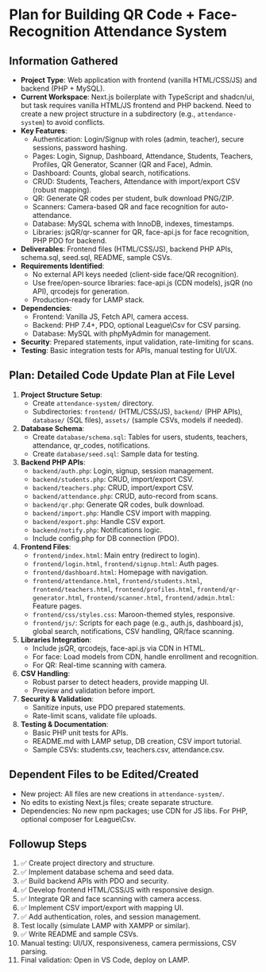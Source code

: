 # Plan for Building QR Code + Face-Recognition Attendance System

## Information Gathered
- **Project Type**: Web application with frontend (vanilla HTML/CSS/JS) and backend (PHP + MySQL).
- **Current Workspace**: Next.js boilerplate with TypeScript and shadcn/ui, but task requires vanilla HTML/JS frontend and PHP backend. Need to create a new project structure in a subdirectory (e.g., `attendance-system`) to avoid conflicts.
- **Key Features**:
  - Authentication: Login/Signup with roles (admin, teacher), secure sessions, password hashing.
  - Pages: Login, Signup, Dashboard, Attendance, Students, Teachers, Profiles, QR Generator, Scanner (QR and Face), Admin.
  - Dashboard: Counts, global search, notifications.
  - CRUD: Students, Teachers, Attendance with import/export CSV (robust mapping).
  - QR: Generate QR codes per student, bulk download PNG/ZIP.
  - Scanners: Camera-based QR and face recognition for auto-attendance.
  - Database: MySQL schema with InnoDB, indexes, timestamps.
  - Libraries: jsQR/qr-scanner for QR, face-api.js for face recognition, PHP PDO for backend.
- **Deliverables**: Frontend files (HTML/CSS/JS), backend PHP APIs, schema.sql, seed.sql, README, sample CSVs.
- **Requirements Identified**:
  - No external API keys needed (client-side face/QR recognition).
  - Use free/open-source libraries: face-api.js (CDN models), jsQR (no API), qrcodejs for generation.
  - Production-ready for LAMP stack.
- **Dependencies**:
  - Frontend: Vanilla JS, Fetch API, camera access.
  - Backend: PHP 7.4+, PDO, optional League\Csv for CSV parsing.
  - Database: MySQL with phpMyAdmin for management.
- **Security**: Prepared statements, input validation, rate-limiting for scans.
- **Testing**: Basic integration tests for APIs, manual testing for UI/UX.

## Plan: Detailed Code Update Plan at File Level
1. **Project Structure Setup**:
   - Create `attendance-system/` directory.
   - Subdirectories: `frontend/` (HTML/CSS/JS), `backend/` (PHP APIs), `database/` (SQL files), `assets/` (sample CSVs, models if needed).
2. **Database Schema**:
   - Create `database/schema.sql`: Tables for users, students, teachers, attendance, qr_codes, notifications.
   - Create `database/seed.sql`: Sample data for testing.
3. **Backend PHP APIs**:
   - `backend/auth.php`: Login, signup, session management.
   - `backend/students.php`: CRUD, import/export CSV.
   - `backend/teachers.php`: CRUD, import/export CSV.
   - `backend/attendance.php`: CRUD, auto-record from scans.
   - `backend/qr.php`: Generate QR codes, bulk download.
   - `backend/import.php`: Handle CSV import with mapping.
   - `backend/export.php`: Handle CSV export.
   - `backend/notify.php`: Notifications logic.
   - Include config.php for DB connection (PDO).
4. **Frontend Files**:
   - `frontend/index.html`: Main entry (redirect to login).
   - `frontend/login.html`, `frontend/signup.html`: Auth pages.
   - `frontend/dashboard.html`: Homepage with navigation.
   - `frontend/attendance.html`, `frontend/students.html`, `frontend/teachers.html`, `frontend/profiles.html`, `frontend/qr-generator.html`, `frontend/scanner.html`, `frontend/admin.html`: Feature pages.
   - `frontend/css/styles.css`: Maroon-themed styles, responsive.
   - `frontend/js/`: Scripts for each page (e.g., auth.js, dashboard.js), global search, notifications, CSV handling, QR/face scanning.
5. **Libraries Integration**:
   - Include jsQR, qrcodejs, face-api.js via CDN in HTML.
   - For face: Load models from CDN, handle enrollment and recognition.
   - For QR: Real-time scanning with camera.
6. **CSV Handling**:
   - Robust parser to detect headers, provide mapping UI.
   - Preview and validation before import.
7. **Security & Validation**:
   - Sanitize inputs, use PDO prepared statements.
   - Rate-limit scans, validate file uploads.
8. **Testing & Documentation**:
   - Basic PHP unit tests for APIs.
   - README.md with LAMP setup, DB creation, CSV import tutorial.
   - Sample CSVs: students.csv, teachers.csv, attendance.csv.

## Dependent Files to be Edited/Created
- New project: All files are new creations in `attendance-system/`.
- No edits to existing Next.js files; create separate structure.
- Dependencies: No new npm packages; use CDN for JS libs. For PHP, optional composer for League\Csv.

## Followup Steps
1. ✅ Create project directory and structure.
2. ✅ Implement database schema and seed data.
3. ✅ Build backend APIs with PDO and security.
4. ✅ Develop frontend HTML/CSS/JS with responsive design.
5. ✅ Integrate QR and face scanning with camera access.
6. ✅ Implement CSV import/export with mapping UI.
7. ✅ Add authentication, roles, and session management.
8. Test locally (simulate LAMP with XAMPP or similar).
9. ✅ Write README and sample CSVs.
10. Manual testing: UI/UX, responsiveness, camera permissions, CSV parsing.
11. Final validation: Open in VS Code, deploy on LAMP.
